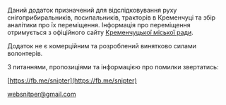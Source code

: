 Даний додаток призначений для відслідковування руху снігоприбиральників, посипальників, тракторів в Кременчуці та збір аналітики про їх переміщення. Інформація про переміщення отримується з офіційного сайту [Кременчуцької міської ради](http://admin.logistika.org.ua:1999/).

Додаток не є комерційним та розроблений винятково силами волонтерів.

З питаннями, пропозиціями та інформацією про помилки звертатись:

[https://fb.me/snipter](https://fb.me/snipter)

[websnitper@gmail.com](mailto:websnitper@gmail.com)

